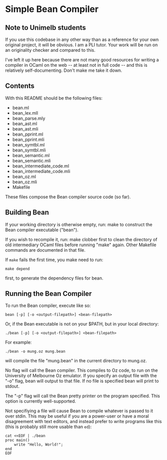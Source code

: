 Simple Bean Compiler
====================

Note to Unimelb students
---

If you use this codebase in any other way than as a reference for your
own original project, it will be obvious. I am a PLI tutor. Your work will
be run on an originality checker and compared to this.

I've left it up here because there are not many good resources for writing
a compiler in OCaml on the web -- at least not in full code -- and this is
relatively self-documenting. Don't make me take it down.

Contents
---

With this README should be the following files:

* bean.ml
* bean\_lex.mll
* bean\_parse.mly
* bean\_ast.ml
* bean\_ast.mli
* bean\_pprint.ml
* bean\_pprint.mli
* bean\_symtbl.ml
* bean\_symtbl.mli
* bean\_semantic.ml
* bean\_semantic.mli
* bean\_intermediate\_code.ml
* bean\_intermediate\_code.mli
* bean\_oz.ml
* bean\_oz.mli
* Makefile

These files compose the Bean compiler source code (so far).

Building Bean
-------------
If your working directory is otherwise empty, run:
    make
to construct the Bean compiler executable ("bean").

If you wish to recompile it, run:
    make clobber
first to clean the directory of old intermediary OCaml files
before running "make" again. Other Makefile commands are documented
in that file.

If `make` fails the first time, you make need to run:

    make depend

first, to generate the dependency files for bean.

Running the Bean Compiler
-------------------------
To run the Bean compiler, execute like so:

    bean [-p] [-o <output-filepath>] <bean-filepath>

Or, if the Bean executable is not on your $PATH, but in your local
directory:

    ./bean [-p] [-o <output-filepath>] <bean-filepath>

For example:

    ./bean -o mung.oz mung.bean

will compile the file "mung.bean" in the current directory to mung.oz.

No flag will call the Bean compiler. This compiles to Oz code, to run on the
University of Melbourne Oz emulator. If you specify an output file with the
"-o" flag, bean will output to that file. If no file is specified bean will
print to stdout.

The "-p" flag will call the Bean pretty printer on the program specified.
This option is currently well-supported.

Not specifiying a file will cause Bean to compile whatever is passed to it
over stdin. This may be useful if you are a power-user or have a moral
disagreement with text editors, and instead prefer to write programs like 
this (this is probably still more usable than `ed`):

    cat <<EOF | ./bean
    proc main()
        write "Hello, World!";
    end
    EOF
